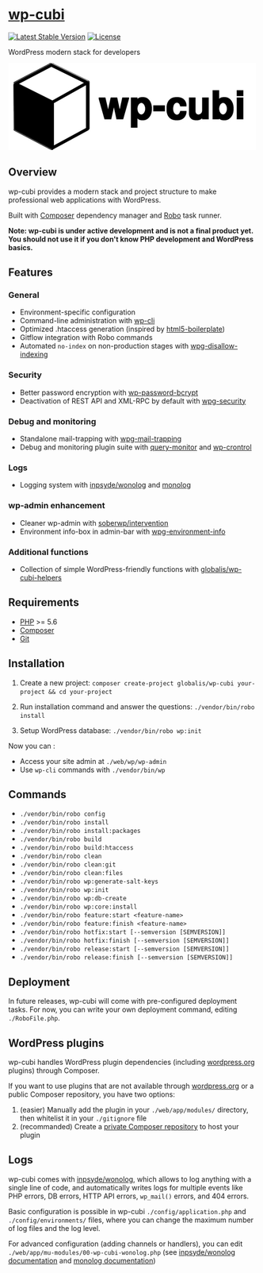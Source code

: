 # [wp-cubi](https://github.com/globalis-ms/wp-cubi/)

[![Latest Stable Version](https://poser.pugx.org/globalis/wp-cubi/v/stable)](https://packagist.org/packages/globalis/wp-cubi)
[![License](https://poser.pugx.org/globalis/wp-cubi/license)](https://github.com/globalis-ms/wp-cubi/blob/master/LICENSE.md)

WordPress modern stack for developers

[![wp-cubi](https://github.com/wp-globalis-tools/wp-cubi-logo/raw/master/wp-cubi-500x175.jpg)](https://github.com/globalis-ms/wp-cubi/)


## Overview

wp-cubi provides a modern stack and project structure to make professional web applications with WordPress.

Built with [Composer](http://getcomposer.org) dependency manager and [Robo](http://robo.li/) task runner.

**Note: wp-cubi is under active development and is not a final product yet. You should not use it if you don't know PHP development and WordPress basics.**


## Features

### General

* Environment-specific configuration
* Command-line administration with [wp-cli](http://wp-cli.org/)
* Optimized .htaccess generation (inspired by [html5-boilerplate](https://github.com/h5bp/server-configs-apache))
* Gitflow integration with Robo commands
* Automated `no-index` on non-production stages with [wpg-disallow-indexing](https://github.com/wp-globalis-tools/wpg-disallow-indexing)

### Security

* Better password encryption with [wp-password-bcrypt](https://github.com/roots/wp-password-bcrypt)
* Deactivation of REST API and XML-RPC by default with [wpg-security](https://github.com/wp-globalis-tools/wpg-security)

### Debug and monitoring

* Standalone mail-trapping with [wpg-mail-trapping](https://github.com/wp-globalis-tools/wpg-mail-trapping)
* Debug and monitoring plugin suite with [query-monitor](https://fr.wordpress.org/plugins/query-monitor/) and [wp-crontrol](https://fr.wordpress.org/plugins/wp-crontrol/)

### Logs

* Logging system with [inpsyde/wonolog](https://github.com/inpsyde/Wonolog) and [monolog](https://github.com/Seldaek/monolog)

### wp-admin enhancement

* Cleaner wp-admin with [soberwp/intervention](https://github.com/soberwp/intervention)
* Environment info-box in admin-bar with [wpg-environment-info](https://github.com/wp-globalis-tools/wpg-environment-info)

### Additional functions

* Collection of simple WordPress-friendly functions with [globalis/wp-cubi-helpers](https://github.com/globalis-ms/wp-cubi-helpers)


## Requirements

* [PHP](http://php.net/) >= 5.6
* [Composer](http://getcomposer.org)
* [Git](https://git-scm.com/)


## Installation

1. Create a new project: `composer create-project globalis/wp-cubi your-project && cd your-project`

2. Run installation command and answer the questions: `./vendor/bin/robo install`

3. Setup WordPress database: `./vendor/bin/robo wp:init`

Now you can :

* Access your site admin at `./web/wp/wp-admin`
* Use `wp-cli` commands with `./vendor/bin/wp`


## Commands

* `./vendor/bin/robo config`
* `./vendor/bin/robo install`
* `./vendor/bin/robo install:packages`
* `./vendor/bin/robo build`
* `./vendor/bin/robo build:htaccess`
* `./vendor/bin/robo clean`
* `./vendor/bin/robo clean:git`
* `./vendor/bin/robo clean:files`
* `./vendor/bin/robo wp:generate-salt-keys`
* `./vendor/bin/robo wp:init`
* `./vendor/bin/robo wp:db-create`
* `./vendor/bin/robo wp:core:install`
* `./vendor/bin/robo feature:start <feature-name>`
* `./vendor/bin/robo feature:finish <feature-name>`
* `./vendor/bin/robo hotfix:start [--semversion [SEMVERSION]]`
* `./vendor/bin/robo hotfix:finish [--semversion [SEMVERSION]]`
* `./vendor/bin/robo release:start [--semversion [SEMVERSION]]`
* `./vendor/bin/robo release:finish [--semversion [SEMVERSION]]`


## Deployment

In future releases, wp-cubi will come with pre-configured deployment tasks. For now, you can write your own deployment command, editing `./RoboFile.php`.


## WordPress plugins

wp-cubi handles WordPress plugin dependencies (including [wordpress.org](https://wordpress.org/) plugins) through Composer.

If you want to use plugins that are not available through [wordpress.org](https://wordpress.org/) or a public Composer repository, you have two options:

1. (easier) Manually add the plugin in your `./web/app/modules/` directory, then whitelist it in your `./gitignore` file
2. (recommanded) Create a [private Composer repository](https://getcomposer.org/doc/articles/handling-private-packages-with-satis.md) to host your plugin


## Logs

wp-cubi comes with [inpsyde/wonolog](https://github.com/inpsyde/Wonolog), which allows to log anything with a single line of code, and automatically writes logs for multiple events like PHP errors, DB errors, HTTP API errors, `wp_mail()` errors, and 404 errors.

Basic configuration is possible in wp-cubi `./config/application.php` and `./config/environments/` files, where you can change the maximum number of log files and the log level.

For advanced configuration (adding channels or handlers), you can edit `./web/app/mu-modules/00-wp-cubi-wonolog.php` (see [inpsyde/wonolog documentation](https://inpsyde.github.io/Wonolog/) and [monolog documentation](https://github.com/Seldaek/monolog/tree/master/doc))
